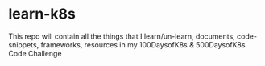 # learn-k8s
This repo will contain all the things that I learn/un-learn, documents, code-snippets, frameworks, resources in my 100DaysofK8s &amp; 500DaysofK8s Code Challenge
